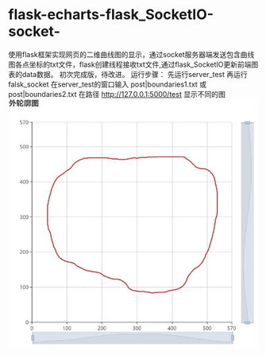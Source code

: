 # flask-echarts-flask_SocketIO-socket-
  使用flask框架实现网页的二维曲线图的显示，通过socket服务器端发送包含曲线图各点坐标的txt文件，flask创建线程接收txt文件,通过flask_SocketIO更新前端图表的data数据。
  初次完成版，待改进。 
  运行步骤： 
  先运行server_test 
  再运行falsk_socket 
  在server_test的窗口输入 post|boundaries1.txt 或post|boundaries2.txt 
  在路径 http://127.0.0.1:5000/test 显示不同的图
![ECharts页面显示图](https://github.com/LiangJMing/flask-echarts-flask_SocketIO-socket-/blob/master/photo/%E5%A4%96%E8%BD%AE%E5%BB%93%E5%9B%BEbyFlask.JPG)
